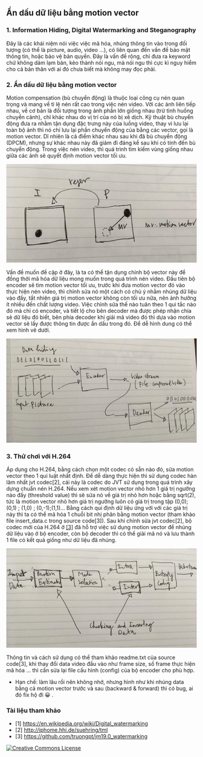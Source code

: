 ## Ẩn dấu dữ liệu bằng motion vector

### 1. Information Hiding, Digital Watermarking and Steganography
Đây là các khái niệm nói việc việc mã hóa, nhúng thông tin vào trong đối tượng (có thể là picture, audio, video …), có liên quan đến vấn đề bảo mật thông tin, hoặc bảo vệ bản quyền.
Đây là vấn đề rộng, chỉ đưa ra keyword chứ không dám lạm bàn, kẻo thành nói ngu, mà nói ngu thì cực kì nguy hiểm cho cả bản thân với ai đó chưa biết mà không may đọc phải.

### 2. Ẩn dấu dữ liệu bằng motion vector
Motion compensation (bù chuyển động) là thuộc loại công cụ nén quan trọng và mang về tỉ lệ nén rất cao trong việc nén video.
Với các ảnh liên tiếp nhau, về cơ bản là đối tượng trong ảnh phần lớn giống nhau (trừ tình huống chuyển cảnh), chỉ khác nhau do vị trí của nó bị xê dịch. Kỹ thuật bù chuyển động đưa ra nhằm tận dụng đặc trưng này của luồng video, thay vì lưu lại toàn bộ ảnh thì nó chỉ lưu lại phần chuyển động của bằng các vector, gọi là motion vector. Dĩ nhiên là cả điểm khác nhau sau khi đã bù chuyển động (DPCM), nhưng sự khác nhau này đã giảm đi đáng kể sau khi có tính đến bù chuyển động. Trong việc nén video, thì quá trình tìm kiếm vùng giống nhau giữa các ảnh sẽ quyết định motion vector tối ưu.

![mv1](/assets/2018/04/mv1.png)

Vấn đề muốn đề cập ở đây, là ta có thể tận dụng chính bộ vector này để đồng thời mã hóa dữ liệu mong muốn trong quá trình nén video. Đầu tiên bộ encoder sẽ tìm motion vector tối ưu, trước khi đưa motion vector đó vào thực hiện nén video, thì chỉnh sửa nó một cách có chủ ý nhằm nhúng dữ liệu vào đấy, tất nhiên giá trị motion vector không còn tối ưu nữa, nên ảnh hưởng ít nhiều đến chất lượng video. Việc chỉnh sửa thế nào tuân theo 1 qui tắc nào đó mà chỉ có encoder, và tiết lộ cho bên decoder mà được phép nhận chia sẻ dữ liệu đó biết, bên phía decoder khi giải mã video đó thì dựa vào motion vector sẽ lấy được thông tin được ẩn dấu trong đó.
Để dễ hình dung có thể xem hình vẽ dưới.

![hidedata1](/assets/2018/04/hidedata1.png)

### 3. Thử chơi với H.264
Áp dụng cho H.264, bằng cách chọn một codec có sẵn nào đó, sửa motion vector theo 1 qui luật nhất định.
Để dễ dàng thực hiện thì sử dụng codec hàn lâm nhất jvt codec[2], cái này là codec do JVT sử dụng trong quá trình xây dựng chuẩn nén H.264.
Nếu xem xét motion vector nhỏ hơn 1 giá trị ngưỡng nào đấy (threshold value) thì sẽ sửa nó về giá trị nhỏ hơn hoặc bằng sqrt(2), tức là motion vector nhỏ hơn giá trị ngưỡng luôn có giá trị trong tập (0,0); (0,1) ; (1,0) ; (0,-1);(1,1)… Bằng cách qui định dữ liệu ứng với với các giá trị này thì ta có thể mã hóa 1 chuỗi bit nhị phân bằng motion vector (tham khảo file insert_data.c trong source code[3]).
Sau khi chỉnh sửa jvt codec[2], bộ codec mới của H.264 ở [[3]](https://github.com/truongpt/jm19.0_watermarking) đã hỗ trợ việc sử dụng motion vector để nhúng dữ liệu vào ở bộ encoder, còn bộ decoder thì có thể giải mã nó và lưu thành 1 file có kết quả giống như dữ liệu đã nhúng.

![h264_1](/assets/2018/04/h264_1.png)

Thông tin và cách sử dụng có thể tham khảo readme.txt của source code[3], khi thay đổi data video đầu vào như frame size, số frame thực hiện mã hóa … thì cần sửa lại file cấu hình (config) của bộ encoder cho phù hợp.

- Hạn chế: làm lâu rồi nên không nhớ, nhưng hình như khi nhúng data bằng cả motion vector trước và sau (backward & forward) thì có bug, ai đó fix hộ đi 😀 .

### Tài liệu tham khảo
- [1] https://en.wikipedia.org/wiki/Digital_watermarking
- [2] http://iphome.hhi.de/suehring/tml
- [3] https://github.com/truongpt/jm19.0_watermarking

<a rel="license" href="http://creativecommons.org/licenses/by-nc-nd/4.0/"><img alt="Creative Commons License" style="border-width:0" src="https://i.creativecommons.org/l/by-nc-nd/4.0/80x15.png" />